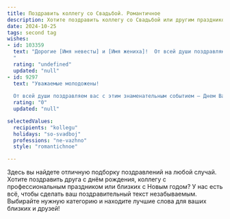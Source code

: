 ```yaml
---
title: Поздравить коллегу со Свадьбой. Романтичное
description: Хотите поздравить коллегу со Свадьбой или другим праздником? Наш ИИ создаст незабываемое поздравление, а вы обязательно выделитесь среди других.  
date: 2024-10-25
tags: second tag
wishes:
- id: 103359
  text: "Дорогие [Имя невесты] и [Имя жениха]!  От всей души поздравляю вас с этим чудесным днем – днем вашего свадебного торжества! Пусть ваша любовь будет ярким и вечным светом, согревающим ваши сердца сквозь все годы совместной жизни. Желаю вам океана нежности, безбрежного счастья и  крепкой семьи, наполненной любовью, радостью и взаимным уважением.  Пусть каждый ваш день будет наполнен счастьем, а ваш дом – уютом и теплом. Горько!
  "
  rating: "undefined"
  updated: "null"
- id: 9297
  text: "Уважаемые молодожены!
  
  От всей души поздравляем вас с этим знаменательным событием — Днем Вашей свадьбы! Пусть Ваша совместная жизнь будет полна любви, нежности и взаимопонимания. Желаем, чтобы каждый день Вы открывали друг в друге новые достоинства и восхищались ими. Берегите и цените свои чувства, и тогда никакие жизненные бури не смогут их разрушить. Счастья, радости и семейного благополучия!"
  rating: "0"
  updated: "null"

selectedValues:
  recipients: "kollegu"
  holidays: "so-svadboj"
  professions: "ne-vazhno"
  style: "romantichnoe"

---
```


Здесь вы найдете отличную подборку поздравлений на любой случай. 
Хотите поздравить друга с днём рождения, коллегу с профессиональным праздником или близких с Новым годом? У нас есть всё, чтобы сделать ваш поздравительный текст незабываемым. Выбирайте нужную категорию и находите лучшие слова для ваших близких и друзей!
